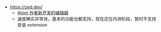 - https://zed.dev/
	- [Atom 作者新开发的编辑器](https://twitter.com/vikingmute/status/1634002751079464963?s=20)
	- 速度确实非常快，基本的功能也都支持，现在还在内测阶段，暂时不支持安装 extension